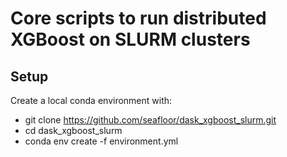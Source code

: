 # Core scripts to run distributed XGBoost on SLURM clusters

## Setup

Create a local conda environment with:
- git clone https://github.com/seafloor/dask_xgboost_slurm.git
- cd dask_xgboost_slurm
- conda env create -f environment.yml
